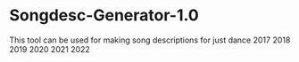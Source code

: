 # Songdesc-Generator-1.0
This tool can be used for making song descriptions for just dance 2017 2018 2019 2020 2021 2022
